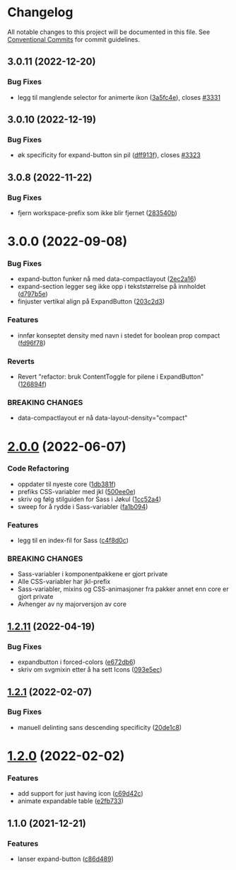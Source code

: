 # Changelog

All notable changes to this project will be documented in this file.
See [Conventional Commits](https://conventionalcommits.org) for commit guidelines.

## 3.0.11 (2022-12-20)

### Bug Fixes

-   legg til manglende selector for animerte ikon ([3a5fc4e](https://github.com/fremtind/jokul/commit/3a5fc4e970c96d2b853b1211b74fe98b85f5fe82)), closes [#3331](https://github.com/fremtind/jokul/issues/3331)

## 3.0.10 (2022-12-19)

### Bug Fixes

-   øk specificity for expand-button sin pil ([dff913f](https://github.com/fremtind/jokul/commit/dff913facc834ee92ac84726c8455f92bdadb67a)), closes [#3323](https://github.com/fremtind/jokul/issues/3323)

## 3.0.8 (2022-11-22)

### Bug Fixes

-   fjern workspace-prefix som ikke blir fjernet ([283540b](https://github.com/fremtind/jokul/commit/283540b45f1fe557168eede3ca3637077a10a15b))

# 3.0.0 (2022-09-08)

### Bug Fixes

-   expand-button funker nå med data-compactlayout ([2ec2a16](https://github.com/fremtind/jokul/commit/2ec2a1637f1092e346fe02ccaa627f17c4439e1a))
-   expand-section legger seg ikke opp i tekststørrelse på innholdet ([d797b5e](https://github.com/fremtind/jokul/commit/d797b5ee995482a33a23ebf7491eb56997ea75bd))
-   finjuster vertikal align på ExpandButton ([203c2d3](https://github.com/fremtind/jokul/commit/203c2d3fb492f29c02b97b05ebefff687a3e1da5))

### Features

-   innfør konseptet density med navn i stedet for boolean prop compact ([fd96f78](https://github.com/fremtind/jokul/commit/fd96f78685ef9e3979dd43625491e868efbc3068))

### Reverts

-   Revert "refactor: bruk ContentToggle for pilene i ExpandButton" ([126894f](https://github.com/fremtind/jokul/commit/126894f1ca3f04c4e556292a1eaa587237dcec59))

### BREAKING CHANGES

-   data-compactlayout er nå data-layout-density="compact"

# [2.0.0](https://github.com/fremtind/jokul/compare/@fremtind/jkl-expand-button@1.2.14...@fremtind/jkl-expand-button@2.0.0) (2022-06-07)

### Code Refactoring

-   oppdater til nyeste core ([1db381f](https://github.com/fremtind/jokul/commit/1db381fdc0d3f1c35818d2feec49977331cd2fad))
-   prefiks CSS-variabler med jkl ([500ee0e](https://github.com/fremtind/jokul/commit/500ee0e1050de94d8cda07fb423c33837fbf2faa))
-   skriv og følg stilguiden for Sass i Jøkul ([1cc52a4](https://github.com/fremtind/jokul/commit/1cc52a4dea6af592ed48c45b38bc4fee07a749ae))
-   sweep for å rydde i Sass-variabler ([fa1b094](https://github.com/fremtind/jokul/commit/fa1b094189c2958d5407334ae063d36461229b11))

### Features

-   legg til en index-fil for Sass ([c4f8d0c](https://github.com/fremtind/jokul/commit/c4f8d0cd31bcab0706a49be1bdf0214fbbbbf646))

### BREAKING CHANGES

-   Sass-variabler i komponentpakkene er gjort private
-   Alle CSS-variabler har jkl-prefix
-   Sass-variabler, mixins og CSS-animasjoner fra pakker annet enn core er gjort private
-   Avhenger av ny majorversjon av core

## [1.2.11](https://github.com/fremtind/jokul/compare/@fremtind/jkl-expand-button@1.2.10...@fremtind/jkl-expand-button@1.2.11) (2022-04-19)

### Bug Fixes

-   expandbutton i forced-colors ([e672db6](https://github.com/fremtind/jokul/commit/e672db64774d32f6709e9e3edcab580fd75dfe65))
-   skriv om svgmixin etter å ha sett Icons ([093e5ec](https://github.com/fremtind/jokul/commit/093e5ec2e71e5819e68ee2383463096185f9c1f3))

## [1.2.1](https://github.com/fremtind/jokul/compare/@fremtind/jkl-expand-button@1.2.0...@fremtind/jkl-expand-button@1.2.1) (2022-02-07)

### Bug Fixes

-   manuell delinting sans descending specificity ([20de1c8](https://github.com/fremtind/jokul/commit/20de1c8811596b054867352177225fd197c70797))

# [1.2.0](https://github.com/fremtind/jokul/compare/@fremtind/jkl-expand-button@1.1.3...@fremtind/jkl-expand-button@1.2.0) (2022-02-02)

### Features

-   add support for just having icon ([c69d42c](https://github.com/fremtind/jokul/commit/c69d42cb2d6d0f3088bec46d739a794f64dc95b8))
-   animate expandable table ([e2fb733](https://github.com/fremtind/jokul/commit/e2fb7335f63c1e8b6a575680296222f1517150a7))

## 1.1.0 (2021-12-21)

### Features

-   lanser expand-button ([c86d489](https://github.com/fremtind/jokul/commit/c86d4896f714271e407b85fc473eea7b8af549fb))
